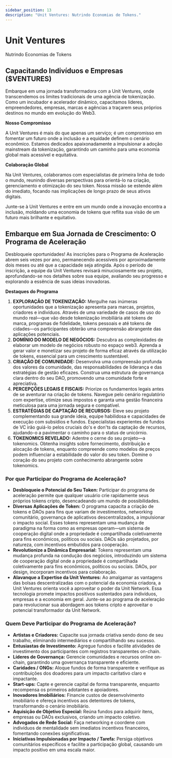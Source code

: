 ```yaml
---
sidebar_position: 13
description: "Unit Ventures: Nutrindo Economias de Tokens."
---
```


# Unit Ventures

Nutrindo Economias de Tokens

## Capacitando Indivíduos e Empresas ($VENTURES)

Embarque em uma jornada transformadora com a Unit Ventures, onde transcendemos os limites tradicionais de uma agência de tokenização. Como um incubador e acelerador dinâmico, capacitamos líderes, empreendedores, empresas, marcas e agências a traçarem seus próprios destinos no mundo em evolução do Web3.

**Nosso Compromisso**

A Unit Ventures é mais do que apenas um serviço; é um compromisso em fomentar um futuro onde a inclusão e a equidade definem o cenário econômico. Estamos dedicados apaixonadamente a impulsionar a adoção mainstream da tokenização, garantindo um caminho para uma economia global mais acessível e equitativa.

**Colaboração Global**

Na Unit Ventures, colaboramos com especialistas de primeira linha de todo o mundo, reunindo diversas perspectivas para orientá-lo na criação, gerenciamento e otimização do seu token. Nossa missão se estende além do imediato, focando nas implicações de longo prazo de seus ativos digitais.

Junte-se à Unit Ventures e entre em um mundo onde a inovação encontra a inclusão, moldando uma economia de tokens que reflita sua visão de um futuro mais brilhante e equitativo.

## Embarque em Sua Jornada de Crescimento: O Programa de Aceleração

Desbloqueie oportunidades! As inscrições para o Programa de Aceleração abrem seis vezes por ano, permanecendo acessíveis por aproximadamente dois meses ou até que a capacidade seja atingida. Após o período de inscrição, a equipe da Unit Ventures revisará minuciosamente seu projeto, aprofundando-se nos detalhes sobre sua equipe, avaliando seu progresso e explorando a essência de suas ideias inovadoras.

**Destaques do Programa**

1. **EXPLORAÇÃO DE TOKENIZAÇÃO:** Mergulhe nas inúmeras oportunidades que a tokenização apresenta para marcas, projetos, criadores e indivíduos. Através de uma variedade de casos de uso do mundo real—que vão desde tokenização imobiliária até tokens de marca, programas de fidelidade, tokens pessoais e até tokens de cidades—os participantes obterão uma compreensão abrangente das aplicações potenciais.
2. **DOMÍNIO DO MODELO DE NEGÓCIOS:** Descubra as complexidades de elaborar um modelo de negócios robusto no espaço web3. Aprenda a gerar valor e monetizar seu projeto de forma eficaz através da utilização de tokens, essencial para um crescimento sustentável.
3. **CRIAÇÃO DE COMUNIDADE:** Desenvolva uma compreensão profunda dos valores da comunidade, das responsabilidades de liderança e das estratégias de gestão eficazes. Construa uma estrutura de governança clara dentro do seu DAO, promovendo uma comunidade forte e apreciativa.
4. **PERCEPÇÕES LEGAIS E FISCAIS:** Priorize os fundamentos legais antes de se aventurar na criação de tokens. Navegue pelo cenário regulatório com expertise, otimize seus impostos e garanta uma gestão financeira meticulosa para uma jornada segura e compatível.
5. **ESTRATÉGIAS DE CAPTAÇÃO DE RECURSOS:** Eleve seu projeto complementando sua grande ideia, equipe habilidosa e capacidades de execução com subsídios e fundos. Especialistas experientes de fundos de VC irão guiá-lo pelos cruciais do's e don'ts da captação de recursos, ajudando-o a pavimentar o caminho para o status de unicórnio.
6. **TOKENOMICS REVELADO:** Adentre o cerne do seu projeto—a tokenomics. Obtenha insights sobre fornecimento, distribuição e alocação de tokens, enquanto compreende como modelos de preços podem influenciar a estabilidade do valor do seu token. Domine o coração do seu projeto com conhecimento abrangente sobre tokenomics.

### Por que Participar do Programa de Aceleração?

- **Desbloqueie o Potencial do Seu Token:** Participar do programa de aceleração permite que qualquer usuário crie rapidamente seus próprios tokens cripto, desencadeando um mundo de possibilidades.
- **Diversas Aplicações de Token:** O programa capacita a criação de tokens e DAOs para fins que variam de investimentos, networking comunitário, governança de aplicativos descentralizados, a impulsionar o impacto social. Esses tokens representam uma mudança de paradigma na forma como as empresas operam—um sistema de cooperação digital onde a propriedade é compartilhada coletivamente para fins econômicos, políticos ou sociais. DAOs são projetados, por natureza, com incentivos embutidos para cooperação.
- **Revolutionize a Dinâmica Empresarial:** Tokens representam uma mudança profunda na condução dos negócios, introduzindo um sistema de cooperação digital onde a propriedade é compartilhada coletivamente para fins econômicos, políticos ou sociais. DAOs, por design, incorporam incentivos para colaboração.
- **Alavanque a Expertise da Unit Ventures:** Ao amalgamar as vantagens das bolsas descentralizadas com o potencial da economia criadora, a Unit Ventures orienta você a aproveitar o poder da Unit Network. Essa tecnologia promete impactos positivos sustentados para indivíduos, empresas e a economia em geral. Junte-se ao programa de aceleração para revolucionar sua abordagem aos tokens cripto e aproveitar o potencial transformador da Unit Network.

### Quem Deve Participar do Programa de Aceleração?

- **Artistas e Criadores:** Capacite sua jornada criativa sendo dono de seu trabalho, eliminando intermediários e compartilhando seu sucesso.
- **Entusiastas de Investimento:** Agregue fundos e facilite atividades de investimento dos participantes com registros transparentes on-chain.
- **Líderes de Governança:** Gerencie comunidades e recursos online on-chain, garantindo uma governança transparente e eficiente.
- **Caridades / ONGs:** Aloque fundos de forma transparente e verifique as contribuições dos doadores para um impacto caritativo claro e impactante.
- **Start-ups:** Capte e gerencie capital de forma transparente, enquanto recompensa os primeiros adotantes e apoiadores.
- **Inovadores Imobiliários:** Financie custos de desenvolvimento imobiliário e ofereça incentivos aos detentores de tokens, transformando o cenário imobiliário.
- **Aquisição de Objetivo Especial:** Reúna fundos para adquirir itens, empresas ou DAOs exclusivos, criando um impacto coletivo.
- **Advogados de Rede Social:** Faça networking e coordene com indivíduos de mentalidade sem imediatos incentivos financeiros, fomentando conexões significativas.
- **Iniciativas Impulsionadas por Impacto / Tarefa:** Persiga objetivos comunitários específicos e facilite a participação global, causando um impacto positivo em uma escala maior.
